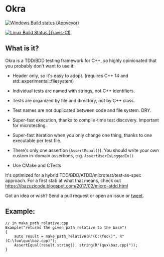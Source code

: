 # Okra

[![Windows Build status (Appveyor)](https://ci.appveyor.com/api/projects/status/u80a5vwc2ru4mu0k/branch/master?svg=true)](https://ci.appveyor.com/project/JayBazuzi/okra/branch/master)

[![Linux Build Status (Travis-CI)](https://travis-ci.org/JayBazuzi/Okra.svg?branch=master)](https://travis-ci.org/JayBazuzi/Okra)

## What is it?

Okra is a TDD/BDD testing framework for C++, so highly opinionated that you probably don't want to use it.

- Header only, so it's easy to adopt. (requires C++ 14 and std::experimental::filesystem)

- Individual tests are named with strings, not C++ identifiers.

- Tests are organized by file and directory, not by C++ class.

- Test names are not duplicated between code and file system. DRY.

- Super-fast execution, thanks to compile-time test discovery. Important for microtesting.

- Super-fast iteration when you only change one thing, thanks to one executable per test file.

- There's only one assertion (`AssertEqual()`). You should write your own custom in-domain assertions, e.g. `AssertUserIsLoggedIn()`

- Use CMake and CTests

It's optimized for a hybrid TDD/BDD/ATDD/microtest/test-as-spec approach. For a first stab at what that means, check out https://jbazuzicode.blogspot.com/2017/02/micro-atdd.html

Got an idea or wish? Send a pull request or open an issue or [tweet](https://twitter.com/jaybazuzi).

## Example:

```
// in make_path_relative.cpp
Example("returns the given path relative to the base")
{
    auto result = make_path_relative(R"(C:\foo\)", R"(C:\foo\qux\baz.cpp)");
    AssertEqual(result.string(), string(R"(qux\baz.cpp)"));
}
```
